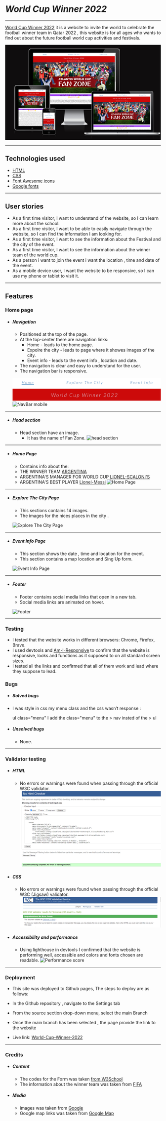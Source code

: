 # _World Cup Winner 2022_

---

[World Cup Winner 2022](https://naifzaghmout.github.io/World-Cup-Winner-2022/) it is a website to invite the world to celebrate the football winner team in Qatar 2022 , this website is for all ages who wants to find out about the future football world cup activities and festivals.



![site on different devices](assets/images/media-sizes.png)

---

## Technologies used

- [HTML](https://en.wikipedia.org/wiki/HTML)
- [CSS](https://en.wikipedia.org/wiki/CSS)
- [Font Awesome icons](https://fontawesome.com/v5/search?o=r&m=free)
- [Google fonts](https://fonts.google.com/)

---

## User stories

- As a first time visitor, I want to understand of the website, so I can learn more about the school.
- As a first time visitor, I want to be able to easily navigate through the website, so I can find the information I am looking for.
- As a first time visitor, I want to see the information about the Festival and the city of the event.
- As a first time visitor, I want to see the information about the winner team of the world cup.
- As a person i want to join the event i want the location , time and date of the event.
- As a mobile device user, I want the website to be responsive, so I can use my phone or tablet to visit it.

---

## Features

### Home page

- ##### Navigation

  - Positioned at the top of the page.
  - At the top-center there are navigation links:
    - Home - leads to the home page.
    - Expolre the city - leads to page where it showes images of the city.
    - Event info - leads to the event info , location and date.
  - The navigation is clear and easy to understand for the user.
  - The navigation bar is responsive.

  ![NavBar desktop](assets/images/nav-d.png)
  ![NavBar mobile](assets/images/nav-m.png.png)

---

- ##### Head section
  - Head section have an image.
    - It has the name of Fan Zone.
      ![head section](assets/images/head-image.png.png)

---

- ##### Home Page
  - Contains info about the:
   - THE WINNER TEAM [ARGENTINA](https://en.wikipedia.org/wiki/Argentina_national_football_team)
   - ARGENTINA'S MANAGER FOR WORLD CUP [LIONEL-SCALONI'S](https://en.wikipedia.org/wiki/Lionel_Scaloni)
   - ARGENTINA'S BEST PLAYER [Lionel-Messi](https://en.wikipedia.org/wiki/Lionel_Messi)
    ![Home Page](assets/images/home-page.png.png)

---

- ##### Explore The City Page

  - This sections contains 14 images.
  - The images for the nices places in the city  .

  ![Explore The City Page](assets/images/explore-image.png.png)

---

- ##### Event Info Page

  - This section shows the date , time and location for the event.
  - This section contains a map location and Sing Up form.
  

  ![Event Info Page](assets/images/info-page.png.png)

---

- ##### Footer

  - Footer contains social media links that open in a new tab.
  - Social media links are animated on hover.

  ![Footer](assets/images/footer.png.png)

---



### Testing

- I tested that the website works in different browsers: Chrome, Firefox, Brave.
- I used devtools and [ Am-I-Responsive](https://ui.dev/amiresponsive) to confirm that the website is responsive, looks and functions as it supposed to on all standard screen sizes.
- I tested all the links and confirmed that all of them work and lead where they suppose to lead.

### Bugs

- ##### Solved bugs
 - I was style in css my menu class and the css wasn’t response :

      ul class="menu"
I add the class="menu" to the > nav insted of the > ul
- ##### Unsolved bugs
  - None.

---

### Validator testing

- ##### HTML
  - No errors or warnings were found when passing through the official W3C validator.
  ![HTML-Validator](assets/images/html-tester.png)
- ##### CSS
  - No errors or warnings were found when passing through the official W3C (Jigsaw) validator.
  ![CSS-Validator](assets/images/css-tester.png)
- ##### Accessibility and performance
  - Using lighthouse in devtools I confirmed that the website is performing well, accessible and colors and fonts chosen are readable.
    ![Performance score](assets/images/performance.png.png)

---

### Deployment

- This site was deployed to Github pages, The steps to deploy are as follows:

- In the Github repository , navigate to the Settings tab

- From the source section drop-down menu, select the main Branch

- Once the main branch has been selected , the page provide the link to the website

- Live link: [World-Cup-Winner-2022](https://naifzaghmout.github.io/World-Cup-Winner-2022/)

---

### Credits

- ##### Content
  - The codes for the Form was taken [from W3School](https://w3schools.com/)
  - The information about the winner team was taken from [FIFA](https://www.fifa.com/fifaplus/en)
- ##### Media
  - images was taken from [Google](https://www.google.com/)
  - Google map links was taken from [Google Map](https://www.google.com/maps)




